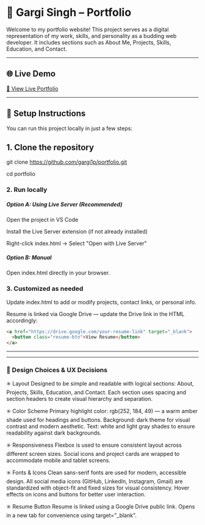 
# 💼 Gargi Singh – Portfolio

Welcome to my portfolio website! This project serves as a digital representation of my work, skills, and personality as a budding web developer. It includes sections such as About Me, Projects, Skills, Education, and Contact.

---

## 🌐 Live Demo

[🔗 View Live Portfolio](https://gargi1p.github.io/Portfolio/)  

---

## 🚀 Setup Instructions

You can run this project locally in just a few steps:

## 1. Clone the repository
git clone https://github.com/gargi1p/portfolio.git

cd portfolio

### 2. Run  locally
<h5>Option A: Using Live Server (Recommended)</h5>

Open the project in VS Code


Install the Live Server extension (if not already installed)

Right-click index.html → Select "Open with Live Server"


<h5>Option B: Manual</h5>


Open index.html directly in your browser.

### 3. Customized as needed
Update index.html to add or modify projects, contact links, or personal info.

Resume is linked via Google Drive — update the Drive link in the HTML accordingly:

```html
<a href="https://drive.google.com/your-resume-link" target="_blank">
  <button class="resume-btn">View Resume</button>
</a>
``` 
---

---

### 🎨 Design Choices & UX Decisions
✳️ Layout
Designed to be simple and readable with logical sections: About, Projects, Skills, Education, and Contact.
Each section uses spacing and section headers to create visual hierarchy and separation.

✳️ Color Scheme
Primary highlight color: rgb(252, 184, 49) — a warm amber shade used for headings and buttons.
Background: dark theme for visual contrast and modern aesthetic.
Text: white and light gray shades to ensure readability against dark backgrounds.

✳️ Responsiveness
Flexbox is used to ensure consistent layout across different screen sizes.
Social icons and project cards are wrapped to accommodate mobile and tablet screens.

✳️ Fonts & Icons
Clean sans-serif fonts are used for modern, accessible design.
All social media icons (GitHub, LinkedIn, Instagram, Gmail) are standardized with object-fit and fixed sizes for visual consistency.
Hover effects on icons and buttons for better user interaction.

✳️ Resume Button
Resume is linked using a Google Drive public link.
Opens in a new tab for convenience using target="_blank".


